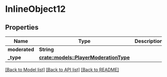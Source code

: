 # InlineObject12

## Properties

Name | Type | Description | Notes
------------ | ------------- | ------------- | -------------
**moderated** | **String** |  | [readonly]
**_type** | [**crate::models::PlayerModerationType**](PlayerModerationType.md) |  | 

[[Back to Model list]](../README.md#documentation-for-models) [[Back to API list]](../README.md#documentation-for-api-endpoints) [[Back to README]](../README.md)


